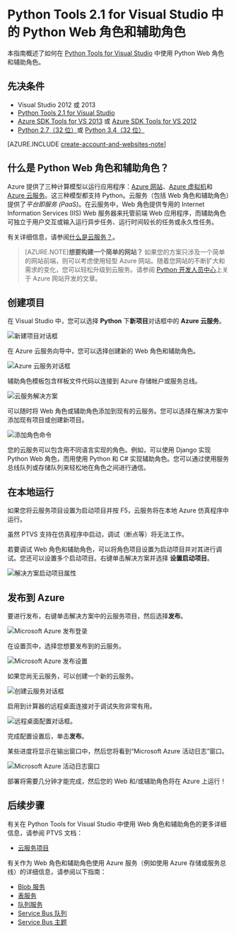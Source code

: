 <properties
	pageTitle="Python Tools 2.1 for Visual Studio 中的 Python Web 角色和辅助角色"
	description="有关使用 Python Tools for Visual Studio 来创建包括 Web 角色和辅助角色的 Azure 云服务的概述。"
	services=""
	documentationCenter="python"
	authors="huguesv"
	manager="wpickett"
	editor=""/>

<tags
	ms.service="cloud-services"
	ms.date="02/09/2015"
	wacn.date="10/3/2015"/>




# Python Tools 2.1 for Visual Studio 中的 Python Web 角色和辅助角色

本指南概述了如何在 [Python Tools for Visual Studio][] 中使用 Python Web 角色和辅助角色。

## 先决条件

 - Visual Studio 2012 或 2013
 - [Python Tools 2.1 for Visual Studio][]
 - [Azure SDK Tools for VS 2013][] 或 [Azure SDK Tools for VS 2012][]
 - [Python 2.7（32 位）][]或 [Python 3.4（32 位）][]

[AZURE.INCLUDE [create-account-and-websites-note](../includes/create-account-and-websites-note.md)]

## 什么是 Python Web 角色和辅助角色？

Azure 提供了三种计算模型以运行应用程序：[Azure 网站][execution model-web sites]、[Azure 虚拟机][execution model-vms]和 [Azure 云服务][execution model-cloud services]。这三种模型都支持 Python。云服务（包括 Web 角色和辅助角色）提供了*平台即服务 (PaaS)*。在云服务中，Web 角色提供专用的 Internet Information Services (IIS) Web 服务器来托管前端 Web 应用程序，而辅助角色可独立于用户交互或输入运行异步任务、运行时间较长的任务或永久性任务。

有关详细信息，请参阅[什么是云服务？]。

> [AZURE.NOTE]**想要构建一个简单的网站？** 如果您的方案只涉及一个简单的网站前端，则可以考虑使用轻型 Azure 网站。随着您网站的不断扩大和需求的变化，您可以轻松升级到云服务。请参阅 <a href="/develop/python/">Python 开发人员中心</a>上关于 Azure 网站开发的文章。<br />


## 创建项目

在 Visual Studio 中，您可以选择 **Python** 下**新项目**对话框中的 **Azure 云服务**。

![新建项目对话框](./media/cloud-services-python-ptvs/new-project-cloud-service.png)

在 Azure 云服务向导中，您可以选择创建新的 Web 角色和辅助角色。

![Azure 云服务对话框](./media/cloud-services-python-ptvs/new-service-wizard.png)

辅助角色模板包含样板文件代码以连接到 Azure 存储帐户或服务总线。

![云服务解决方案](./media/cloud-services-python-ptvs/worker.png)

可以随时将 Web 角色或辅助角色添加到现有的云服务。您可以选择在解决方案中添加现有项目或创建新项目。

![添加角色命令](./media/cloud-services-python-ptvs/add-new-or-existing-role.png)

您的云服务可以包含用不同语言实现的角色。例如，可以使用 Django 实现 Python Web 角色，而用使用 Python 和 C# 实现辅助角色。您可以通过使用服务总线队列或存储队列来轻松地在角色之间进行通信。

## 在本地运行

如果您将云服务项目设置为启动项目并按 F5，云服务将在本地 Azure 仿真程序中运行。

虽然 PTVS 支持在仿真程序中启动，调试（断点等）将无法工作。

若要调试 Web 角色和辅助角色，可以将角色项目设置为启动项目并对其进行调试。您还可以设置多个启动项目。右键单击解决方案并选择 **设置启动项目**。

![解决方案启动项目属性](./media/cloud-services-python-ptvs/startup.png)

## 发布到 Azure

要进行发布，右键单击解决方案中的云服务项目，然后选择**发布**。

![Microsoft Azure 发布登录](./media/cloud-services-python-ptvs/publish-sign-in.png)

在设置页中，选择您想要发布到的云服务。

![Microsoft Azure 发布设置](./media/cloud-services-python-ptvs/publish-settings.png)

如果您尚无云服务，可以创建一个新的云服务。

![创建云服务对话框](./media/cloud-services-python-ptvs/publish-create-cloud-service.png)

启用到计算器的远程桌面连接对于调试失败非常有用。

![远程桌面配置对话框。](./media/cloud-services-python-ptvs/publish-remote-desktop-configuration.png)

完成配置设置后，单击**发布**。

某些进度将显示在输出窗口中，然后您将看到“Microsoft Azure 活动日志”窗口。

![Microsoft Azure 活动日志窗口](./media/cloud-services-python-ptvs/publish-activity-log.png)

部署将需要几分钟才能完成，然后您的 Web 和/或辅助角色将在 Azure 上运行！

## 后续步骤

有关在 Python Tools for Visual Studio 中使用 Web 角色和辅助角色的更多详细信息，请参阅 PTVS 文档：

- [云服务项目][]

有关作为 Web 角色和辅助角色使用 Azure 服务（例如使用 Azure 存储或服务总线）的详细信息，请参阅以下指南：

- [Blob 服务][]
- [表服务][]
- [队列服务][]
- [Service Bus 队列][]
- [Service Bus 主题][]


<!--Link references-->

[什么是云服务？]: /documentation/articles/cloud-services-what-is
[execution model-web sites]: /documentation/articles/fundamentals-application-models#WebSites
[execution model-vms]: 
documentation/articles/fundamentals-application-models#VMachine
[execution model-cloud services]: /documentation/articles/fundamentals-application-models#CloudServices
[Python Developer Center]: 
documentation/articles/python
[Blob 服务]: /documentation/articles/storage-python-how-to-use-blob-storage
[队列服务]: /documentation/articles/storage-python-how-to-use-queue-storage
[表服务]: /documentation/articles/storage-python-how-to-use-table-storage
[Service Bus 队列]: /documentation/articles/service-bus-python-how-to-use-queues
[Service Bus 主题]: /documentation/articles/service-bus-python-how-to-use-topics-subscriptions
<!--External Link references-->

[Python Tools for Visual Studio]: http://pytools.codeplex.com
[Python Tools for Visual Studio Documentation]: http://pytools.codeplex.com/documentation
[云服务项目]: http://pytools.codeplex.com/wikipage?title=Features%20Cloud%20Project

[Python Tools 2.1 for Visual Studio]: http://go.microsoft.com/fwlink/?LinkId=517189
[Azure SDK Tools for VS 2013]: http://go.microsoft.com/fwlink/?LinkId=323510
[Azure SDK Tools for VS 2012]: http://go.microsoft.com/fwlink/?LinkId=323511
[Python 2.7（32 位）]: http://go.microsoft.com/fwlink/?LinkId=517190
[Python 3.4（32 位）]: http://go.microsoft.com/fwlink/?LinkId=517191

<!---HONumber=71-->